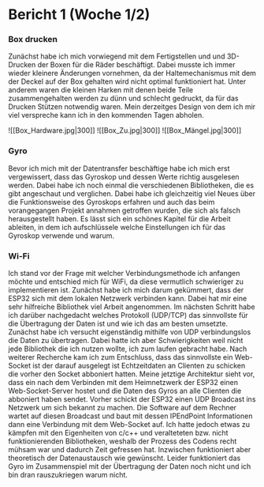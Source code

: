 # Bericht 1 (Woche 1/2)

### Box drucken
Zunächst habe ich mich vorwiegend mit dem Fertigstellen und und 3D-Drucken der Boxen für die Räder beschäftigt. Dabei musste ich immer wieder kleinere Änderungen vornehmen, da der Haltemechanismus mit dem der Deckel auf der Box gehalten wird nicht optimal funktioniert hat. Unter anderem waren die kleinen Harken mit denen beide Teile zusammengehalten werden zu dünn und schlecht gedruckt, da für das Drucken Stützen notwendig waren. Mein derzeitges Design von dem ich mir viel verspreche kann ich in den kommenden Tagen abholen. 

![[Box_Hardware.jpg|300]] ![[Box_Zu.jpg|300]] ![[Box_Mängel.jpg|300]]

### Gyro
Bevor ich mich mit der Datentransfer beschäftige habe ich mich erst vergewissert, dass das Gyroskop und dessen Werte richtig ausgelesen werden. Dabei habe ich noch einmal die verschiedenen Bibliotheken, die es gibt angeschaut und verglichen. Dabei habe ich gleichzeitig viel Neues über die Funktionsweise des Gyroskops erfahren und auch das beim vorangegangen Projekt annahmen getroffen wurden, die sich als falsch herausgestellt haben. Es lässt sich ein schönes Kapitel für die Arbeit ableiten, in dem ich aufschlüssele welche Einstellungen ich für das Gyroskop verwende und warum.


### Wi-Fi
Ich stand vor der Frage mit welcher Verbindungsmethode ich anfangen möchte und entschied mich für WiFi, da diese vermutlich schwieriger zu implementieren ist. Zunächst habe ich mich darum gekümmert, dass der ESP32 sich mit dem lokalen Netzwerk verbinden kann. Dabei hat mir eine sehr hilfreiche Bibliothek viel Arbeit angenommen. 
Im nächsten Schritt habe ich darüber nachgedacht welches Protokoll (UDP/TCP) das sinnvollste für die Übertragung der Daten ist und wie ich das am besten umsetzte. Zunächst habe ich versucht eigenständig mithilfe von UDP verbindungslos die Daten zu übertragen. Dabei hatte ich aber Schwierigkeiten weil nicht jede Bibliothek die ich nutzen wollte, ich zum laufen gebracht habe. Nach weiterer Recherche kam ich zum Entschluss, dass das sinnvollste ein Web-Socket ist der darauf ausgelegt ist Echtzeitdaten an Clienten zu schicken die vorher den Socket abboniert hatten. 
Meine jetztige Architektur sieht vor, dass ein nach dem Verbinden mit dem Heimnetzwerk der ESP32 einen Web-Socket-Server hostet und die Daten des Gyros an alle Clienten die abboniert haben sendet. Vorher schickt der ESP32 einen UDP Broadcast ins Netzwerk um sich bekannt zu machen. Die Software auf dem Rechner wartet auf diesen Broadcast und baut mit dessen IPEndPoint Informationen dann eine Verbindung mit dem Web-Socket auf.
Ich hatte jedoch etwas zu kämpfen mit den Eigenheiten von c/c++ und veralteteten bzw. nicht funktionierenden Bibliotheken, weshalb der Prozess des Codens recht mühsam war und dadurch Zeit gefressen hat.
Inzwischen funktioniert aber theoretisch der Datenaustausch wie gewünscht. Leider funktioniert das Gyro im Zusammenspiel mit der Übertragung der Daten noch nicht und ich bin dran rauszukriegen warum nicht.